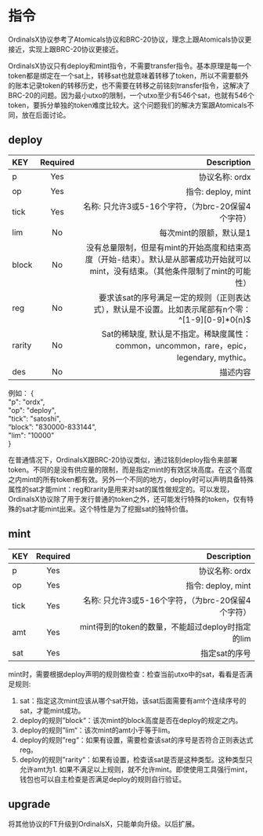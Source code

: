 指令
====



OrdinalsX协议参考了Atomicals协议和BRC-20协议，理念上跟Atomicals协议更接近，实现上跟BRC-20协议更接近。  

OrdinalsX协议只有deploy和mint指令，不需要transfer指令。基本原理是每一个token都是绑定在一个sat上，转移sat也就意味着转移了token，所以不需要额外的账本记录token的转移历史，也不需要在转移之前铭刻transfer指令，这解决了BRC-20的问题。因为最小utxo的限制，一个utxo至少有546个sat，也就有546个token，要拆分单独的token难度比较大。这个问题我们的解决方案跟Atomicals不同，放在后面讨论。


deploy
----

| KEY   | Required | Description   |
| :------- | :------: | -------: |
| p	| Yes | 协议名称: ordx |
| op | Yes | 指令: deploy, mint |
| tick | Yes | 名称: 只允许3或5-16个字符，（为brc-20保留4个字符） |
| lim | No | 每次mint的限额，默认是1 |
| block | No | 没有总量限制，但是有mint的开始高度和结束高度（开始-结束）。默认是从部署成功开始就可以mint，没有结束。（其他条件限制了mint的可能性）|
| reg | No | 要求该sat的序号满足一定的规则（正则表达式），默认是不设置。比如表示尾部有n个零：^[1-9][0-9]*0{n}$ |
| rarity | No | Sat的稀缺度, 默认是不指定。稀缺度属性：common，uncommon，rare，epic，legendary, mythic。 |
| des | No | 描述内容 |


例如：
{   
  "p": "ordx",  
  "op": "deploy",  
  "tick": "satoshi",  
  “block”: "830000-833144",  
  "lim": "10000"  
}  
  
在普通情况下，OrdinalsX跟BRC-20协议类似，通过铭刻deploy指令来部署token。不同的是没有供应量的限制，而是指定mint的有效区块高度。在这个高度之内mint的所有token都有效。另外一个不同的地方，deploy时可以声明具备特殊属性的sat才能mint：reg和rarity是用来对sat的属性做规定的。可以发现，OrdinalsX协议除了用于发行普通的token之外，还可能发行特殊的token，仅有特殊的sat才能mint出来。这个特性是为了挖掘sat的独特价值。


mint
----

| KEY   | Required | Description   |
| :------- | :------: | -------: |
| p	| Yes | 协议名称: ordx |
| op | Yes | 指令: deploy, mint |
| tick | Yes | 名称: 只允许3或5-16个字符，（为brc-20保留4个字符） |
| amt | Yes | mint得到的token的数量，不能超过deploy时指定的lim |
| sat | Yes | 指定sat的序号 |

mint时，需要根据deploy声明的规则做检查：检查当前utxo中的sat，看看是否满足规则:  
1. sat：指定这次mint应该从哪个sat开始，该sat后面需要有amt个连续序号的sat，才能mint成功。
2. deploy的规则”block“：该次mint的block高度是否在deploy的规定之内。
3. deploy的规则”lim“：该次mint的amt小于等于lim。
4. deploy的规则”reg“：如果有设置，需要检查该sat的序号是否符合正则表达式reg。
5. deploy的规则”rarity“：如果有设置，检查该sat是否是这种类型。这种类型只允许amt为1.
如果不满足以上规则，就不允许mint。即使使用工具强行mint，钱包也可以自主检查是否满足deploy的规则自行验证。  



upgrade
----
将其他协议的FT升级到OrdinalsX，只能单向升级。以后扩展。
